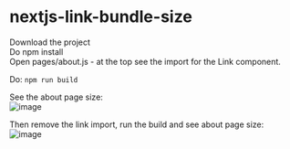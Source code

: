 # nextjs-link-bundle-size

Download the project  
Do npm install  
Open pages/about.js - at the top see the import for the Link component. 

Do: 
`npm run build` 

See the about page size:  
![image](https://user-images.githubusercontent.com/57114335/122676530-cc920a80-d1de-11eb-963e-07b339331b1a.png)

Then remove the link import, run the build and see about page size:   
![image](https://user-images.githubusercontent.com/57114335/122676553-de73ad80-d1de-11eb-8fa6-4a0da94d79b8.png)
